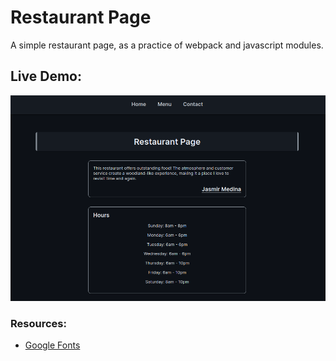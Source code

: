 # Restaurant Page
A simple restaurant page, as a practice of webpack and javascript modules.

## Live Demo:

![demo](public/assets/images/demo.png)

### Resources:
- [Google Fonts](https://fonts.google.com/)
